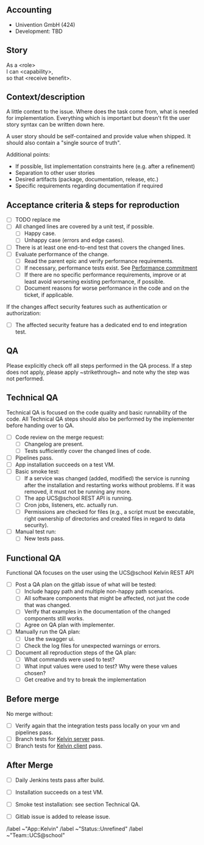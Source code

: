 ## Accounting

- Univention GmbH (424)
- Development: TBD


## Story

As a \<role\><br/>
I can \<capability\>,<br/>
so that \<receive benefit\>.

## Context/description

A little context to the issue. Where does the task come from, what is needed for implementation. Everything which is important but doesn't fit the user story syntax can be written down here.

A user story should be self-contained and provide value when shipped. It should also contain a "single source of truth".

Additional points:

- If possible, list implementation constraints here (e.g. after a refinement)
- Separation to other user stories
- Desired artifacts (package, documentation, release, etc.)
- Specific requirements regarding documentation if required

## Acceptance criteria & steps for reproduction

- [ ] TODO replace me
- [ ] All changed lines are covered by a unit test, if possible.
  - [ ] Happy case.
  - [ ] Unhappy case (errors and edge cases).
- [ ] There is at least one end-to-end test that covers the changed lines.
- [ ] Evaluate performance of the change.
  - [ ] Read the parent epic and verify performance requirements.
  - [ ] If necessary, performance tests exist. See [Performance commitment](https://git.knut.univention.de/univention/internal/decision-records/-/blob/main/ucsschool/0008-performance-commitment.md)
  - [ ] If there are no specific performance requirements, improve or at least avoid worsening existing performance, if possible.
  - [ ] Document reasons for worse performance in the code and on the ticket, if applicable.

If the changes affect security features such as authentication or authorization:

- [ ] The affected security feature has a dedicated end to end integration test.

## QA

Please explicitly check off all steps performed in the QA process.
If a step does not apply, please apply ~strikethrough~ and note why the step was not performed.

## Technical QA

Technical QA is focused on the code quality and basic runnability of the code.
All Technical QA steps should also be performed by the implementer before handing over to QA.

- [ ] Code review on the merge request:
  - [ ] Changelog are present.
  - [ ] Tests sufficiently cover the changed lines of code.
- [ ] Pipelines pass.
- [ ] App installation succeeds on a test VM.
- [ ] Basic smoke test:
  - [ ] If a service was changed (added, modified) the service is running after the installation and restarting works without problems. If it was removed, it must not be running any more.
  - [ ] The app UCS@school REST API is running.
  - [ ] Cron jobs, listeners, etc. actually run.
  - [ ] Permissions are checked for files (e.g., a script must be executable, right ownership of directories and created files in regard to data security).
- [ ] Manual test run:
  - [ ] New tests pass.

## Functional QA

Functional QA focuses on the user using the UCS@school Kelvin REST API

- [ ] Post a QA plan on the gitlab issue of what will be tested:
  - [ ] Include happy path and multiple non-happy path scenarios.
  - [ ] All software components that might be affected, not just the code that was changed.
  - [ ] Verify that examples in the documentation of the changed components still works.
  - [ ] Agree on QA plan with implementer.
- [ ] Manually run the QA plan:
  - [ ] Use the swagger ui.
  - [ ] Check the log files for unexpected warnings or errors.
- [ ] Document all reproduction steps of the QA plan:
  - [ ] What commands were used to test?
  - [ ] What input values were used to test? Why were these values chosen?
  - [ ] Get creative and try to break the implementation

## Before merge

 No merge without:

- [ ] Verify again that the integration tests pass locally on your vm and pipelines pass.
- [ ] Branch tests for [Kelvin server](https://jenkins2022.knut.univention.de/view/UCS@school/job/UCSschool-5.0/view/Daily%20Tests/job/kelvin%20API%20(branch%20main)/) pass.
- [ ] Branch tests for [Kelvin client](https://jenkins2022.knut.univention.de/view/UCS@school/job/UCSschool-5.0/view/Daily%20Tests/job/Kelvin-client-daily/) pass.

## After Merge

- [ ] Daily Jenkins tests pass after build.
- [ ] Installation succeeds on a test VM.
- [ ] Smoke test installation: see section Technical QA.
- [ ] Gitlab issue is added to release issue.


/label ~"App::Kelvin"
/label ~"Status::Unrefined"
/label ~"Team::UCS@school"
